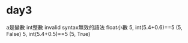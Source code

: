 # day3
a是變數
int整數
invalid syntax無效的語法
float小數
5, int(5.4+0.6)==5
(5, False)
5, int(5.4+0.5)==5
(5, True)
